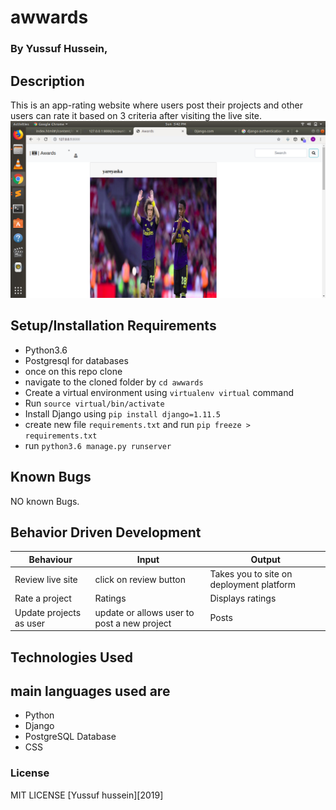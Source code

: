 # awwards

### By **Yussuf Hussein**, 

## Description
This is an app-rating website where users post their projects and other users can rate it based on 3 criteria after visiting the live site.
<a href="https://instayu.herokuapp.com/"><img src="/media/6.png"></a>

## Setup/Installation Requirements
* Python3.6 
* Postgresql for databases
* once on this repo clone 
* navigate to the cloned folder by `cd awwards`
* Create a virtual environment using `virtualenv virtual` command
* Run `source virtual/bin/activate`
* Install Django  using `pip install django=1.11.5`
* create new file `requirements.txt` and run `pip freeze > requirements.txt`
* run `python3.6 manage.py runserver `

## Known Bugs
NO known Bugs.

## Behavior Driven Development

| Behaviour| Input | Output |
| ------------- | ----------------- | ------------------ |
| Review live site | click on review button | Takes you to site on deployment platform |
| Rate a project| Ratings |  Displays ratings |
| Update projects as user | update or allows user to post a new project | Posts |



## Technologies Used
## main languages used are
* Python
* Django
* PostgreSQL Database
* CSS



### License
MIT LICENSE [Yussuf hussein][2019]